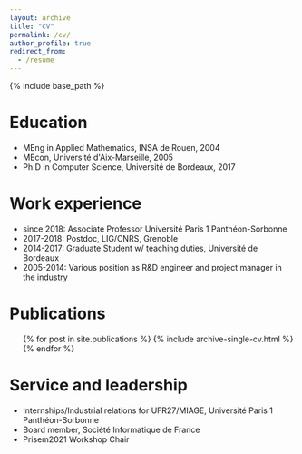 ```yaml
---
layout: archive
title: "CV"
permalink: /cv/
author_profile: true
redirect_from:
  - /resume
---
```


{% include base_path %}

Education
======

* MEng in Applied Mathematics, INSA de Rouen, 2004
* MEcon, Université d'Aix-Marseille, 2005
* Ph.D in Computer Science, Université de Bordeaux, 2017

Work experience
======
* since 2018: Associate Professor Université Paris 1 Panthéon-Sorbonne
* 2017-2018: Postdoc, LIG/CNRS, Grenoble
* 2014-2017: Graduate Student w/ teaching duties, Université de Bordeaux
* 2005-2014: Various position as R&D engineer and project manager in the industry
  


Publications
======
  <ul>{% for post in site.publications %}
    {% include archive-single-cv.html %}
  {% endfor %}</ul>
  

<!---  
Teaching
======
  <ul>{% for post in site.teaching %}
    {% include archive-single-cv.html %}
  {% endfor %}</ul>
--->
  
Service and leadership
======

* Internships/Industrial relations for UFR27/MIAGE, Université Paris 1 Panthéon-Sorbonne
* Board member, Société Informatique de France
* Prisem2021 Workshop Chair

